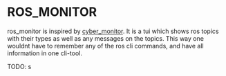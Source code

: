 # ROS_MONITOR
ros_monitor is inspired by [cyber_monitor](https://cyber-rt.readthedocs.io/en/latest/). It is a tui which shows ros topics with their types as well as any messages on the topics. This way one wouldnt have to remember any of the ros cli commands, and have all information in one cli-tool.

TODO:
s

